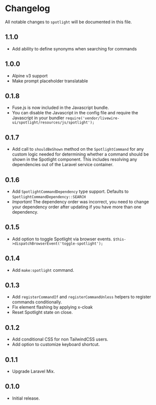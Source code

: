 # Changelog

All notable changes to `spotlight` will be documented in this file.

## 1.1.0
- Add ability to define synonyms when searching for commands

## 1.0.0
- Alpine v3 support
- Make prompt placeholder translatable

## 0.1.8
- Fuse.js is now included in the Javascript bundle.
- You can disable the Javascript in the config file and require the Javascript in your bundler `require('vendor/livewire-ui/spotlight/resources/js/spotlight');`

## 0.1.7
- Add call to `shouldBeShown` method on the `SpotlightCommand` for any custom logic needed for determining whether a command should be shown in the Spotlight component. This includes resolving any dependencies out of the Laravel service container.

## 0.1.6
- Add `SpotlightCommandDependency` type support. Defaults to `SpotlightCommandDependency::SEARCH`
- *Important* The dependency order was incorrect, you need to change your dependency order after updating if you have more than one dependency.

## 0.1.5
- Add option to toggle Spotlight via browser events. `$this->dispatchBrowserEvent('toggle-spotlight');`

## 0.1.4
- Add `make:spotlight` command.

## 0.1.3
- Add `registerCommandIf` and `registerCommandUnless` helpers to register commands conditionally.
- Fix element flashing by applying x-cloak
- Reset Spotlight state on close.

## 0.1.2
- Add conditional CSS for non TailwindCSS users.
- Add option to customize keyboard shortcut.

## 0.1.1
- Upgrade Laravel Mix.

## 0.1.0
- Initial release.
